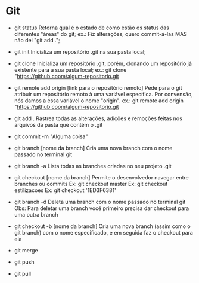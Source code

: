 # Git

- git status
    Retorna qual é o estado de como estão os status das diferentes "áreas" do git;
    ex.: Fiz alterações, quero commit-á-las MAS não dei "git add .";

- git init
    Inicializa um repositório .git na sua pasta local;

- git clone
    Inicializa um repositório .git, porém, clonando um repositório já existente para a sua pasta local;
    ex.: git clone "https://github.coom/algum-repositorio.git

- git remote add origin [link para o repositório remoto]
    Pede para o git atribuir um repositório remoto à uma variável específica.
    Por convensão, nós damos a essa variável o nome "origin".
    ex.: git remote add origin "https://github.coom/algum-repositorio.git

- git add .
    Rastrea todas as alterações, adições e remoções feitas nos arquivos da pasta que contém o .git
- git commit -m "Alguma coisa"

- git branch [nome da branch]
    Cria uma nova branch com o nome passado no terminal git
- git branch -a
    Lista todas as branches criadas no seu projeto .git

- git checkout [nome da branch]
    Permite o desenvolvedor navegar entre branches ou commits
    Ex: git checkout master
    Ex: git checkout estilizacoes
    Ex: git checkout '1ED3F6381'

- git branch -d
    Deleta uma branch com o nome passado no terminal git
    Obs: Para deletar uma branch você primeiro precisa dar checkout para uma outra branch

- git checkout -b [nome da branch]
    Cria uma nova branch (assim como o git branch) com o nome especificado, e em seguida faz o checkout para ela

- git merge

- git push
- git pull